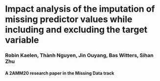 # Impact analysis of the imputation of missing predictor values while including and excluding the target variable
### Robin Kaelen, Thành Nguyen, Jin Ouyang, Bas Witters, Sihan Zhu
#### A 2AMM20 research paper in the Missing Data track
